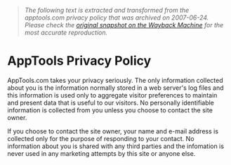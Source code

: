 > *The following text is extracted and transformed from the apptools.com privacy policy that was archived on 2007-06-24. Please check the [original snapshot on the Wayback Machine](https://web.archive.org/web/20070624094621id_/http%3A//www.apptools.com/privacy.php) for the most accurate reproduction.*

# AppTools Privacy Policy

AppTools.com takes your privacy seriously. The only information collected about you is the information normally stored in a web server's log files and this information is used only to aggregate visitor preferences to maintain and present data that is useful to our visitors. No personally identifiable information is collected from you unless you choose to contact the site owner.

If you choose to contact the site owner, your name and e-mail address is collected only for the purpose of responding to your contact. No information about you is shared with any third parties and the infomation is never used in any marketing attempts by this site or anyone else.
